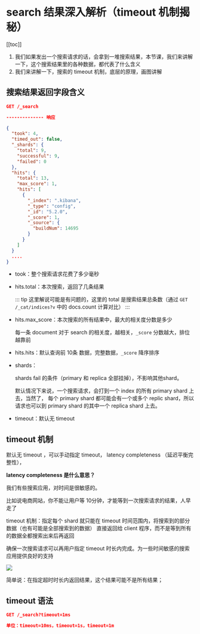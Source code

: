 # search 结果深入解析（timeout 机制揭秘）
[[toc]]


1. 我们如果发出一个搜索请求的话，会拿到一堆搜索结果，本节课，我们来讲解一下，这个搜索结果里的各种数据，都代表了什么含义
2. 我们来讲解一下，搜索的 timeout 机制，底层的原理，画图讲解

## 搜索结果返回字段含义

```json
GET /_search

-------------- 响应

{
  "took": 4,
  "timed_out": false,
  "_shards": {
    "total": 9,
    "successful": 9,
    "failed": 0
  },
  "hits": {
    "total": 13,
    "max_score": 1,
    "hits": [
      {
        "_index": ".kibana",
        "_type": "config",
        "_id": "5.2.0",
        "_score": 1,
        "_source": {
          "buildNum": 14695
        }
      }
    ]
  }
  ....
}
```

- took：整个搜索请求花费了多少毫秒
- hits.total：本次搜索，返回了几条结果

    ::: tip
    这里解说可能是有问题的，这里的 total 是搜索结果总条数（通过 `GET /_cat/indices?v` 中的 docs.count 计算对比）
    :::
- hits.max_score：本次搜索的所有结果中，最大的相关度分数是多少

    每一条 document 对于 search 的相关度，越相关，`_score` 分数越大，排位越靠前
- hits.hits：默认查询前 10条 数据，完整数据，`_score` 降序排序

- shards：

    shards fail 的条件（primary 和 replica 全部挂掉），不影响其他shard。

    默认情况下来说，一个搜索请求，会打到一个 index 的所有 primary shard 上去，当然了，
    每个 primary shard 都可能会有一个或多个 replic shard，所以请求也可以到 primary shard 的其中一个 replica shard 上去。

- timeout：默认无 timeout


## timeout 机制
默认无 timeout ，可以手动指定 timeout， latency completeness （延迟平衡完整性），

**latency completeness 是什么意思？**

我们有些搜索应用，对时间是很敏感的。

比如说电商网站，你不能让用户等 10分钟，才能等到一次搜索请求的结果，人早走了

timeout 机制：指定每个 shard 就只能在 timeout 时间范围内，将搜索到的部分数据（也有可能是全部搜索到的数据）
直接返回给 client 程序，而不是等到所有的数据全都搜索出来后再返回

确保一次搜索请求可以再用户指定 timeout 时长内完成。为一些时间敏感的搜索应用提供良好的支持

![](https://txxs.github.io/pic/imocc/elasticsearch-core/markdown-img-paste-20190106231310300.png)

简单说：在指定超时时长内返回结果，这个结果可能不是所有结果；

## timeout 语法

```json
GET /_search?timeout=1ms

单位：timeout=10ms，timeout=1s，timeout=1m
```
